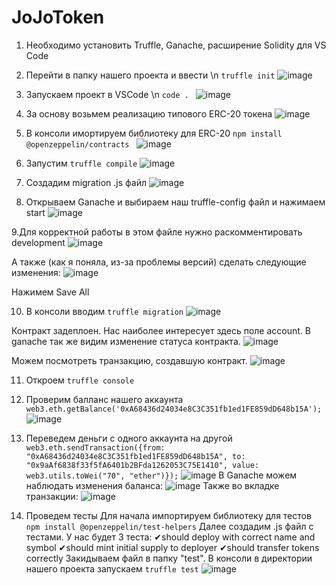 # JoJoToken
1. Необходимо установить Truffle, Ganache, расширение Solidity для VS Code <br/>
2. Перейти в папку нашего проекта и ввести \n
   ```truffle init```
![image](https://github.com/AjaxRu/JoJoToken/assets/145920622/18888b85-1fd5-4295-9e3f-f9d705f52256)

3. Запускаем проект в VSCode \n
```code . ```
![image](https://github.com/AjaxRu/JoJoToken/assets/145920622/15e85f5e-7ff4-4ab4-9a5f-4111d1bc2311)

4. За основу возьмем реализацию типового ERC-20 токена
![image](https://github.com/AjaxRu/JoJoToken/assets/145920622/fb5f82c8-a4e3-416b-b622-282062ccdd5c)

5. В консоли имортируем библиотеку для ERC-20
```npm install @openzeppelin/contracts ```
![image](https://github.com/AjaxRu/JoJoToken/assets/145920622/f6cc5264-e43c-4253-8401-704dead66951)


6. Запустим
```truffle compile```
![image](https://github.com/AjaxRu/JoJoToken/assets/145920622/bd5dd599-07bb-4972-8b21-81bd42debe8d)

7. Создадим migration .js файл
![image](https://github.com/AjaxRu/JoJoToken/assets/145920622/97610eb8-4dfc-4bcb-8580-8d33307b8e2d)

8. Открываем Ganache и выбираем наш truffle-config файл и нажимаем start
![image](https://github.com/AjaxRu/JoJoToken/assets/145920622/9266ffe4-e6b9-4691-8ab5-481b1e88dd63)

9.Для корректной работы в этом файле нужно раскомментировать development
![image](https://github.com/AjaxRu/JoJoToken/assets/145920622/f238f7be-fb69-4cbe-b6d4-7d591779514a)

А также (как я поняла, из-за проблемы версий) сделать следующие изменения:
![image](https://github.com/AjaxRu/JoJoToken/assets/145920622/44abfcf2-ff38-41d5-9c12-cd85f7df9286)

Нажимем Save All

10. В консоли вводим
```truffle migration```
![image](https://github.com/AjaxRu/JoJoToken/assets/145920622/874f2530-f0a4-4113-b460-76dca5bf66fc)

Контракт задеплоен. Нас наиболее интересует здесь поле account.
В ganache так же видим изменение статуса контракта.
![image](https://github.com/AjaxRu/JoJoToken/assets/145920622/21655bf9-5411-4038-a035-51d82b907d6a)

Можем посмотреть транзакцию, создавшую контракт.
![image](https://github.com/AjaxRu/JoJoToken/assets/145920622/f18ebf4f-fc4f-4f95-98ef-eab12a50d2be)

11. Откроем ```truffle console```
12. Проверим балланс нашего аккаунта
```web3.eth.getBalance('0xA68436d24034e8C3C351fb1ed1FE859dD648b15A');```
![image](https://github.com/AjaxRu/JoJoToken/assets/145920622/7684d469-feeb-4e77-967f-23afc7fba0aa)

13. Переведем деньги с одного аккаунта на другой
```web3.eth.sendTransaction({from: "0xA68436d24034e8C3C351fb1ed1FE859dD648b15A", to: "0x9aAf6838f33f5fA6401b2BFda1262053C75E1410", value: web3.utils.toWei("70", "ether")});```
![image](https://github.com/AjaxRu/JoJoToken/assets/145920622/fda2b2b8-5680-4612-95e5-f20bc720a3c1)
В Ganache можем наблюдать изменения баланса:
![image](https://github.com/AjaxRu/JoJoToken/assets/145920622/23d76180-b23e-4de8-a8fa-59f0d1557684)
Также во вкладке транзакции:
![image](https://github.com/AjaxRu/JoJoToken/assets/145920622/c3b89b65-e692-4e82-9e85-43d835ce4965)

14. Проведем тесты
Для начала импортируем библиотеку для тестов
```npm install @openzeppelin/test-helpers```
Далее создадим .js файл с тестами. У нас будет 3 теста:
✔should deploy with correct name and symbol
✔should mint initial supply to deployer
✔should transfer tokens correctly
Закидываем файл в папку "test".
В консоли в директории нашего проекта запускаем
```truffle test```
![image](https://github.com/AjaxRu/JoJoToken/assets/145920622/636e2315-4aea-4a42-8734-3d0d97fe25d0)










